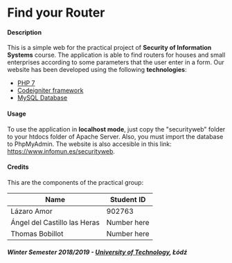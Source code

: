 # Find your Router
#### Description
This is a simple web for the practical project of **Security of Information Systems** course. The application is able to find routers for houses and small enterprises according to some parameters that the user enter in a form. Our website has been developed using the following **technologies**:
* [PHP 7](http://php.net/manual/en/migration70.new-features.php)
* [Codeigniter framework](https://codeigniter.com/)
* [MySQL Database](https://www.mysql.com/)

#### Usage
To use the application in **localhost mode**, just copy the "securityweb" folder to your htdocs folder of Apache Server. Also, you must import the database to PhpMyAdmin. The website is also accesible in this link: https://www.infomun.es/securityweb.

#### Credits

This are the components of the practical group: 

| Name  | Student ID |
| ------------- | ------------- |
| Lázaro Amor  | 902763  |
| Ángel del Castillo las Heras  | Number here  |
| Thomas Bobillot | Number here |

##### Winter Semester 2018/2019 - [University of Technology](https://www.p.lodz.pl/pl), Łódź
